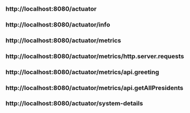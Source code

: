 ### http://localhost:8080/actuator
### http://localhost:8080/actuator/info
### http://localhost:8080/actuator/metrics
### http://localhost:8080/actuator/metrics/http.server.requests
### http://localhost:8080/actuator/metrics/api.greeting
### http://localhost:8080/actuator/metrics/api.getAllPresidents
### http://localhost:8080/actuator/system-details